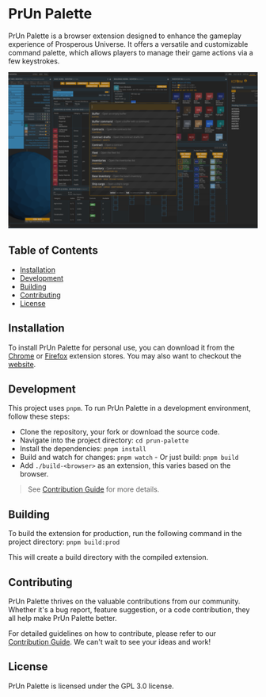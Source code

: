 # PrUn Palette

PrUn Palette is a browser extension designed to enhance the gameplay experience
of Prosperous Universe. It offers a versatile and customizable command palette,
which allows players to manage their game actions via a few keystrokes.

![Screenshot](./extension-assets/store-screenshot.png)

## Table of Contents

 - [Installation](#installation)
 - [Development](#development)
 - [Building](#building)
 - [Contributing](#contributing)
 - [License](#license)

## Installation

To install PrUn Palette for personal use, you can download it from the
[Chrome](https://chrome.google.com/webstore/detail/prun-palette/lfnnlbomdeeijpmgigmkkdemhpjelikg)
or [Firefox](https://addons.mozilla.org/en-US/firefox/addon/prun-palette/)
extension stores. You may also want to checkout the
[website](https://otard95.github.io/prun-palette-site/).

## Development

This project uses `pnpm`.
To run PrUn Palette in a development environment, follow these steps:

 - Clone the repository, your fork or download the source code.
 - Navigate into the project directory: `cd prun-palette`
 - Install the dependencies: `pnpm install`
 - Build and watch for changes: `pnpm watch` - Or just build: `pnpm build`
 - Add `./build-<browser>` as an extension, this varies based on the browser.

 > See [Contribution Guide](./CONTRIBUTION_GUIDE.md) for more details.

## Building

To build the extension for production, run the following command in the project
directory: `pnpm build:prod`

This will create a build directory with the compiled extension.

## Contributing

PrUn Palette thrives on the valuable contributions from our community. Whether it's a bug report, feature suggestion, or a code contribution, they all help make PrUn Palette better.

For detailed guidelines on how to contribute, please refer to our [Contribution Guide](./CONTRIBUTION_GUIDE.md). We can't wait to see your ideas and work!

## License

PrUn Palette is licensed under the GPL 3.0 license.
